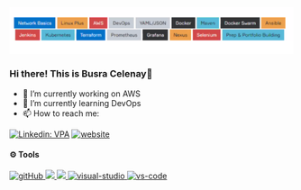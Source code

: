 <img width="700" alt="Screen Shot 2021-05-16 at 8 05 22 PM" src="https://github.com/busrasyazra/busrasyazra/blob/main/tools.png"><br> 
### Hi there! This is Busra Celenay👋

- 🔭 I’m currently working on AWS
- 🌱 I’m currently learning DevOps
- 📫 How to reach me:


[![Linkedin: VPA](https://img.shields.io/badge/linkedin-%230077B5.svg?&style=for-the-badge&logo=linkedin&logoColor=white)](https://www.linkedin.com/in/busracelenay/)
[![website](https://img.shields.io/badge/gmail-f1f2f6.svg?&style=for-the-badge&logo=gmail&logoColor=red)](mailto:busracelenay90@gmail.com)

#### ⚙ Tools
<a href="#" target="_blank"> <img src="https://img.icons8.com/color/48/000000/github--v1.png" alt="gitHub" height="50"/> </a>
<a href="#" target="_blank"> <img src="https://img.shields.io/badge/jira-1e90ff.svg?&style=for-the-badge&logo=jira&logoColor=white" height="35"/> </a>
<a href="#" target="_blank"> <img src="https://upload.wikimedia.org/wikipedia/commons/thumb/b/b9/Slack_Technologies_Logo.svg/1280px-Slack_Technologies_Logo.svg.png" height="30"/> </a>
<a href="#" target="_blank"> <img src="https://img.icons8.com/color/452/visual-studio-2019.png" alt="visual-studio" height="50"/> </a>
<a href="#" target="_blank"> <img src="https://www.pngitem.com/pimgs/m/80-800968_vscode-visual-studio-logo-png-transparent-png.png" alt="vs-code" height="50"/> </a>
